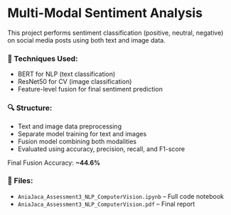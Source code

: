 # Multi-Modal Sentiment Analysis

This project performs sentiment classification (positive, neutral, negative) on social media posts using both text and image data.

### 🧠 Techniques Used:
- BERT for NLP (text classification)
- ResNet50 for CV (image classification)
- Feature-level fusion for final sentiment prediction

### 🔍 Structure:
- Text and image data preprocessing
- Separate model training for text and images
- Fusion model combining both modalities
- Evaluated using accuracy, precision, recall, and F1-score

Final Fusion Accuracy: **~44.6%**

### 📁 Files:
- `AniaJaca_Assessment3_NLP_ComputerVision.ipynb` – Full code notebook
- `AniaJaca_Assessment3_NLP_ComputerVision.pdf` – Final report
